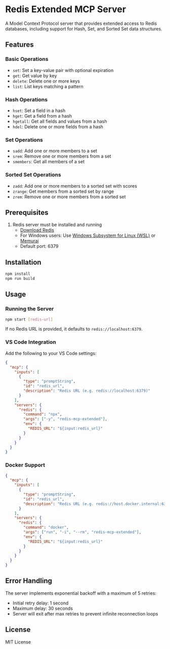 # Redis Extended MCP Server

A Model Context Protocol server that provides extended access to Redis databases, including support for Hash, Set, and Sorted Set data structures.

## Features

### Basic Operations
- `set`: Set a key-value pair with optional expiration
- `get`: Get value by key
- `delete`: Delete one or more keys
- `list`: List keys matching a pattern

### Hash Operations
- `hset`: Set a field in a hash
- `hget`: Get a field from a hash
- `hgetall`: Get all fields and values from a hash
- `hdel`: Delete one or more fields from a hash

### Set Operations
- `sadd`: Add one or more members to a set
- `srem`: Remove one or more members from a set
- `smembers`: Get all members of a set

### Sorted Set Operations
- `zadd`: Add one or more members to a sorted set with scores
- `zrange`: Get members from a sorted set by range
- `zrem`: Remove one or more members from a sorted set

## Prerequisites

1. Redis server must be installed and running
   - [Download Redis](https://redis.io/download)
   - For Windows users: Use [Windows Subsystem for Linux (WSL)](https://redis.io/docs/getting-started/installation/install-redis-on-windows/) or [Memurai](https://www.memurai.com/)
   - Default port: 6379

## Installation

```bash
npm install
npm run build
```

## Usage

### Running the Server

```bash
npm start [redis-url]
```

If no Redis URL is provided, it defaults to `redis://localhost:6379`.

### VS Code Integration

Add the following to your VS Code settings:

```json
{
  "mcp": {
    "inputs": [
      {
        "type": "promptString",
        "id": "redis_url",
        "description": "Redis URL (e.g. redis://localhost:6379)"
      }
    ],
    "servers": {
      "redis": {
        "command": "npx",
        "args": ["-y", "redis-mcp-extended"],
        "env": {
          "REDIS_URL": "${input:redis_url}"
        }
      }
    }
  }
}
```

### Docker Support

```json
{
  "mcp": {
    "inputs": [
      {
        "type": "promptString",
        "id": "redis_url",
        "description": "Redis URL (e.g. redis://host.docker.internal:6379)"
      }
    ],
    "servers": {
      "redis": {
        "command": "docker",
        "args": ["run", "-i", "--rm", "redis-mcp-extended"],
        "env": {
          "REDIS_URL": "${input:redis_url}"
        }
      }
    }
  }
}
```

## Error Handling

The server implements exponential backoff with a maximum of 5 retries:
- Initial retry delay: 1 second
- Maximum delay: 30 seconds
- Server will exit after max retries to prevent infinite reconnection loops

## License

MIT License